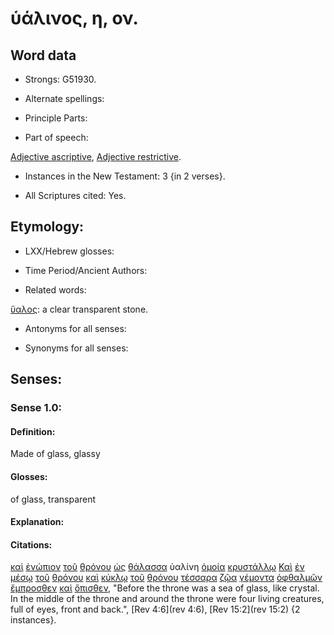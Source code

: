 # ὑάλινος, η, ον.

<!-- Status: S2=NeedsFinalCheck -->
<!-- Lexica used for edits: BDAG, FFM, LN, A-S -->

## Word data

* Strongs: G51930.

* Alternate spellings:

* Principle Parts: 

* Part of speech: 

[Adjective ascriptive](http://ugg.readthedocs.io/en/latest/adjective_ascriptive.html),
[Adjective restrictive](http://ugg.readthedocs.io/en/latest/adjective_restrictive.html).

* Instances in the New Testament: 3 {in 2 verses}.

* All Scriptures cited: Yes.

## Etymology: 

* LXX/Hebrew glosses: 

* Time Period/Ancient Authors: 

* Related words: 

[ὕαλος](../G51940/01.md): a clear transparent stone.

* Antonyms for all senses:

* Synonyms for all senses: 

## Senses:

### Sense 1.0:

#### Definition: 

Made of glass, glassy

#### Glosses:

of glass, transparent

#### Explanation:

#### Citations:

[καὶ](../G25320/01.md) [ἐνώπιον](../G17990/01.md) [τοῦ](../G35880/01.md) [θρόνου](../G23620/01.md) [ὡς](../G56130/01.md) [θάλασσα](../G22810/01.md) ὑαλίνη [ὁμοία](../G36640/01.md) [κρυστάλλῳ](../G29300/01.md) [Καὶ](../G25320/01.md) [ἐν](../G17220/01.md) [μέσῳ](../G33190/01.md) [τοῦ](../G35880/01.md) [θρόνου](../G23620/01.md) [καὶ](../G25320/01.md) [κύκλῳ](../G29450/01.md) [τοῦ](../G35880/01.md) [θρόνου](../G23620/01.md) [τέσσαρα](../G50640/01.md) [ζῷα](../G22260/01.md) [γέμοντα](../G10730/01.md) [ὀφθαλμῶν](../G37880/01.md) [ἔμπροσθεν](../G17150/01.md) [καὶ](../G25320/01.md) [ὄπισθεν](../G36930/01.md), 
"Before the throne was a sea of glass, like crystal. In the middle of the throne and around the throne were four living creatures, full of eyes, front and back.", 
[Rev 4:6](rev 4:6),  [Rev 15:2](rev 15:2) {2 instances}.  
